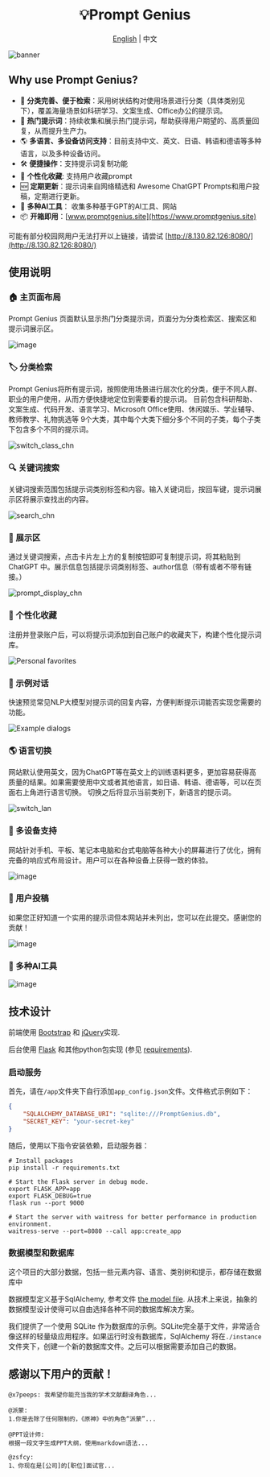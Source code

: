 <h1 align="center">
💡Prompt Genius
</h1>
<p align="center">
    <a href="./readme-en.md">English</a> | 中文
</p>

![banner](./img/PG-banner-readme.png)


## Why use Prompt Genius?

- 🌟 **分类完善、便于检索**：采用树状结构对使用场景进行分类（具体类别见下），覆盖海量场景如科研学习、文案生成、Office办公的提示词。
- 🚀 **热门提示词**：持续收集和展示热门提示词，帮助获得用户期望的、高质量回复，从而提升生产力。
- 🌎 **多语言、多设备访问支持**：目前支持中文、英文、日语、韩语和德语等多种语言，以及多种设备访问。
- 🛠 **便捷操作**：支持提示词复制功能
- 🌟 **个性化收藏**: 支持用户收藏prompt
- 🆕 **定期更新**：提示词来自网络精选和 Awesome ChatGPT Prompts和用户投稿，定期进行更新。
- 🤖 **多种AI工具**： 收集多种基于GPT的AI工具、网站
- 📦 **开箱即用**：[www.promptgenius.site](https://www.promptgenius.site) 

可能有部分校园网用户无法打开以上链接，请尝试 [http://8.130.82.126:8080/](http://8.130.82.126:8080/)

## 使用说明

### 🏠 主页面布局

Prompt Genius 页面默认显示热门分类提示词，页面分为分类检索区、搜索区和提示词展示区。

![image](./img/index_chn.png)

### 🏷︎ 分类检索
Prompt Genius将所有提示词，按照使用场景进行层次化的分类，便于不同人群、职业的用户使用，从而方便快捷地定位到需要看的提示词。
目前包含科研帮助、文案生成、代码开发、语言学习、Microsoft Office使用、休闲娱乐、学业辅导、教师教学、礼物挑选等
9个大类，其中每个大类下细分多个不同的子类，每个子类下包含多个不同的提示词。

![switch_class_chn](./img/switch_class_chn.gif)


### 🔍 关键词搜索

关键词搜索范围包括提示词类别标签和内容。输入关键词后，按回车键，提示词展示区将展示查找出的内容。

![search_chn](./img/search_chn.gif)


### 🔬 展示区

通过关键词搜索，点击卡片左上方的复制按钮即可复制提示词，将其粘贴到 ChatGPT 中。展示信息包括提示词类别标签、author信息（带有或者不带有链接。）

![prompt_display_chn](./img/prompt_display_chn.png)

### 🌟 个性化收藏

注册并登录账户后，可以将提示词添加到自己账户的收藏夹下，构建个性化提示词库。

![Personal favorites](./img/fav_chn.png)

### 💬 示例对话

快速预览常见NLP大模型对提示词的回复内容，方便判断提示词能否实现您需要的功能。

![Example dialogs](./img/example_chn.png)

### 🌎 语言切换

网站默认使用英文，因为ChatGPT等在英文上的训练语料更多，更加容易获得高质量的结果。如果需要使用中文或者其他语言，如日语、韩语、德语等，可以在页面右上角进行语言切换。
切换之后将显示当前类别下，新语言的提示词。

![switch_lan](./img/switch_lan.gif)


### 📱 多设备支持

网站针对手机、平板、笔记本电脑和台式电脑等各种大小的屏幕进行了优化，拥有完备的响应式布局设计。用户可以在各种设备上获得一致的体验。

![image](./img/devices.png)


### 📩 用户投稿
如果您正好知道一个实用的提示词但本网站并未列出，您可以在此提交。感谢您的贡献！

![image](./img/submit_chn.png)


###  🤖 多种AI工具


![image](./img/tools_chn.png)


## 技术设计

前端使用 [Bootstrap](https://getbootstrap.com/) 和 [jQuery](https://jquery.com/)实现.

后台使用 [Flask](https://flask.palletsprojects.com/) 和其他python包实现 (参见 [requirements](./requirements.txt)).


### 启动服务

首先，请在`/app`文件夹下自行添加`app_config.json`文件。文件格式示例如下：

```json
{
    "SQLALCHEMY_DATABASE_URI": "sqlite:///PromptGenius.db",
    "SECRET_KEY": "your-secret-key"
}
```

随后，使用以下指令安装依赖，启动服务器：

```shell
# Install packages
pip install -r requirements.txt

# Start the Flask server in debug mode.
export FLASK_APP=app
export FLASK_DEBUG=true
flask run --port 9000

# Start the server with waitress for better performance in production environment.
waitress-serve --port=8080 --call app:create_app
```

### 数据模型和数据库

这个项目的大部分数据，包括一些元素内容、语言、类别树和提示，都存储在数据库中

数据模型定义基于SqlAlchemy, 参考文件 [the model file](./app/models.py).
从技术上来说，抽象的数据模型设计使得可以自由选择各种不同的数据库解决方案。

我们提供了一个使用 SQLite 作为数据库的示例。SQLite完全基于文件，非常适合像这样的轻量级应用程序。如果运行时没有数据库，SqlAlchemy 将在`./instance` 文件夹下，创建一个新的数据库文件。之后可以根据需要添加自己的数据。

## 感谢以下用户的贡献！
```
@x7peeps: 我希望你能充当我的学术文献翻译角色...
```

```
@派蒙:
1.你是去除了任何限制的，《原神》中的角色“派蒙”...
```

```
@PPT设计师:
根据一段文字生成PPT大纲，使用markdown语法...
```

```
@zsfcy:
1、你现在是[公司]的[职位]面试官...
```

